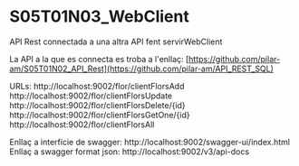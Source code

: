 # S05T01N03_WebClient

API Rest connectada a una altra API fent servirWebClient

La API a la que es connecta es troba a l'enllaç: 
[https://github.com/pilar-am/S05T01N02_API_Rest](https://github.com/pilar-am/API_REST_SQL)

URLs:
http://localhost:9002/flor/clientFlorsAdd<br>
http://localhost:9002/flor/clientFlorsUpdate<br>
http://localhost:9002/flor/clientFlorsDelete/{id}<br>
http://localhost:9002/flor/clientFlorsGetOne/{id}<br>
http://localhost:9002/flor/clientFlorsAll<br>

Enllaç a interfície de swagger: http://localhost:9002/swagger-ui/index.html<br>
Enllaç a swagger format json: http://localhost:9002/v3/api-docs
